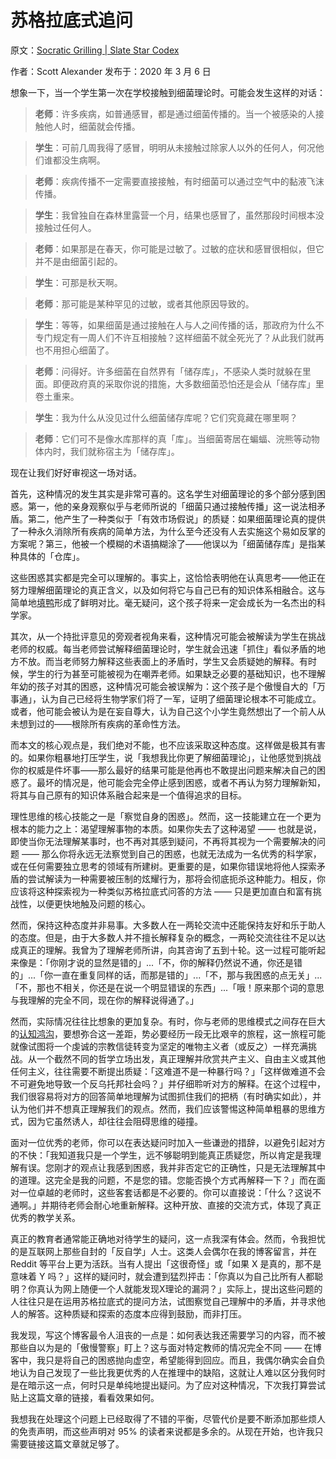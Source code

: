 # 苏格拉底式追问

原文：[Socratic Grilling | Slate Star Codex](https://slatestarcodex.com/2020/03/06/socratic-grilling/)

作者：Scott Alexander 发布于：2020 年 3 月 6 日

想象一下，当一个学生第一次在学校接触到细菌理论时。可能会发生这样的对话：

> **老师**：许多疾病，如普通感冒，都是通过细菌传播的。当一个被感染的人接触他人时，细菌就会传播。

>

> **学生**：可前几周我得了感冒，明明从未接触过除家人以外的任何人，何况他们谁都没生病啊。

>

> **老师**：疾病传播不一定需要直接接触，有时细菌可以通过空气中的黏液飞沫传播。

>

> **学生**：我曾独自在森林里露营一个月，结果也感冒了，虽然那段时间根本没接触过任何人。

>

> **老师**：如果那是在春天，你可能是过敏了。过敏的症状和感冒很相似，但它并不是由细菌引起的。

>

> **学生**：可那是秋天啊。

>

> **老师**：那可能是某种罕见的过敏，或者其他原因导致的。

>

> **学生**：等等，如果细菌是通过接触在人与人之间传播的话，那政府为什么不专门规定有一周人们不许互相接触？这样细菌不就全死光了？从此我们就再也不用担心细菌了。

>

> **老师**：问得好。许多细菌在自然界有「储存库」，不感染人类时就躲在里面。即便政府真的采取你说的措施，大多数细菌恐怕还是会从「储存库」里卷土重来。

>

> **学生**：我为什么从没见过什么细菌储存库呢？它们究竟藏在哪里啊？

>

> **老师**：它们可不是像水库那样的真「库」。当细菌寄居在蝙蝠、浣熊等动物体内时，我们就称宿主为「储存库」。

现在让我们好好审视这一场对话。

首先，这种情况的发生其实是非常可喜的。这名学生对细菌理论的多个部分感到困惑。第一，他的亲身观察似乎与老师所说的「细菌只通过接触传播」这一说法相矛盾。第二，他产生了一种类似于「有效市场假说」的质疑：如果细菌理论真的提供了一种永久消除所有疾病的简单方法，为什么至今还没有人去实施这个易如反掌的方案呢？第三，他被一个模糊的术语搞糊涂了——他误以为「细菌储存库」是指某种具体的「仓库」。

这些困惑其实都是完全可以理解的。事实上，这恰恰表明他在认真思考——他正在努力理解细菌理论的真正含义，以及如何将它与自己已有的知识体系相融合。这与简单地[填鸭](https://www.lesswrong.com/posts/NMoLJuDJEms7Ku9XS/guessing-the-teacher-s-password)形成了鲜明对比。毫无疑问，这个孩子将来一定会成长为一名杰出的科学家。

其次，从一个持批评意见的旁观者视角来看，这种情况可能会被解读为学生在挑战老师的权威。每当老师尝试解释细菌理论时，学生就会迅速「抓住」看似矛盾的地方不放。而当老师努力解释这些表面上的矛盾时，学生又会质疑她的解释。有时候，学生的行为甚至可能被视为在嘲弄老师。如果缺乏必要的基础知识，也不理解年幼的孩子对其的困惑，这种情况可能会被误解为：这个孩子是个傲慢自大的「万事通」，认为自己已经将生物学家们将了一军，证明了细菌理论根本不可能成立。或者，他可能会被认为是在妄自尊大，认为自己这个小学生竟然想出了一个前人从未想到过的——根除所有疾病的革命性方法。

而本文的核心观点是，我们绝对不能，也不应该采取这种态度。这样做是极其有害的。如果你粗暴地打压学生，说「我想我比你更了解细菌理论」，让他感觉到挑战你的权威是件坏事——那么最好的结果可能是他再也不敢提出问题来解决自己的困惑了。最坏的情况是，他可能会完全停止感到困惑，或者不再认为努力理解新知，将其与自己原有的知识体系融合起来是一个值得追求的目标。

理性思维的核心技能之一是「察觉自身的困惑」。然而，这一技能建立在一个更为根本的能力之上：渴望理解事物的本质。如果你失去了这种渴望 —— 也就是说，即使当你无法理解某事时，也不再对其感到疑问，不再将其视为一个需要解决的问题 —— 那么你将永远无法察觉到自己的困惑，也就无法成为一名优秀的科学家，或在任何需要独立思考的领域有所建树。更重要的是，如果你错误地将他人探索矛盾的尝试解读为一种需要被压制的炫耀行为，那将会彻底扼杀这种能力。相反，你应该将这种探索视为一种类似苏格拉底式问答的方法 —— 只是更加直白和富有挑战性，以便更快地触及问题的核心。

然而，保持这种态度并非易事。大多数人在一两轮交流中还能保持友好和乐于助人的态度。但是，由于大多数人并不擅长解释复杂的概念，一两轮交流往往不足以达成真正的理解。我曾为了理解老师所讲，向其咨询了五到十轮。这一过程可能听起来像是：「你刚才说的显然是错的」...「不，你的解释仍然说不通，你还是错的」...「你一直在重复同样的话，而那是错的」...「不，那与我困惑的点无关」...「不，那也不相关，你还是在说一个明显错误的东西」...「哦！原来那个词的意思与我理解的完全不同，现在你的解释说得通了。」

然而，实际情况往往比想象的更加复杂。有时，你与老师的思维模式之间存在巨大的[认知鸿沟](https://www.lesswrong.com/posts/HLqWn5LASfhhArZ7w/expecting-short-inferential-distances)，要想弥合这一差距，势必要经历一段无比艰辛的旅程，这一旅程可能就像试图将一个虔诚的宗教信徒转变为坚定的唯物主义者（或反之）一样充满挑战。从一个截然不同的哲学立场出发，真正理解并欣赏共产主义、自由主义或其他任何主义，往往需要不断提出质疑：「这难道不是一种暴行吗？」「这样做难道不会不可避免地导致一个反乌托邦社会吗？」并仔细聆听对方的解释。在这个过程中，我们很容易将对方的回答简单地理解为试图抓住我们的把柄（有时确实如此），并认为他们并不想真正理解我们的观点。然而，我们应该警惕这种简单粗暴的思维方式，因为它虽然诱人，却往往会阻碍思维的碰撞。

面对一位优秀的老师，你可以在表达疑问时加入一些谦逊的措辞，以避免引起对方的不快：「我知道我只是一个学生，远不够聪明到能真正质疑您，所以肯定是我理解有误。您刚才的观点让我感到困惑，我并非否定它的正确性，只是无法理解其中的道理。这完全是我的问题，不是您的错。您能否换个方式再解释一下？」而在面对一位卓越的老师时，这些客套话都是不必要的。你可以直接说：「什么？这说不通啊。」并期待老师会耐心地重新解释。这种开放、直接的交流方式，体现了真正优秀的教学关系。

真正的教育者通常能正确地对待学生的疑问，这一点我深有体会。然而，令我担忧的是互联网上那些自封的「反自学」人士。这类人会偶尔在我的博客留言，并在 Reddit 等平台上更为活跃。当有人提出「这很奇怪」或「如果 X 是真的，那不是意味着 Y 吗？」这样的疑问时，就会遭到猛烈抨击：「你真以为自己比所有人都聪明？你真认为网上随便一个人就能发现X理论的漏洞？」实际上，提出这些问题的人往往只是在运用苏格拉底式的提问方法，试图察觉自己理解中的矛盾，并寻求他人的解答。这种质疑和探索的态度本应得到鼓励，而非打压。

我发现，写这个博客最令人沮丧的一点是：如何表达我还需要学习的内容，而不被那些自以为是的「傲慢警察」盯上？这与面对特定教师的情况完全不同 —— 在博客中，我只是将自己的困惑抛向虚空，希望能得到回应。而且，我偶尔确实会自负地认为自己发现了一些比我更优秀的人在推理中的缺陷，这就让人难以区分我何时是在暗示这一点，何时只是单纯地提出疑问。为了应对这种情况，下次我打算尝试贴上这篇文章的链接，看看效果如何。

我想我在处理这个问题上已经取得了不错的平衡，尽管代价是要不断添加那些烦人的免责声明，而这些声明对 95% 的读者来说都是多余的。从现在开始，也许我只需要链接这篇文章就足够了。